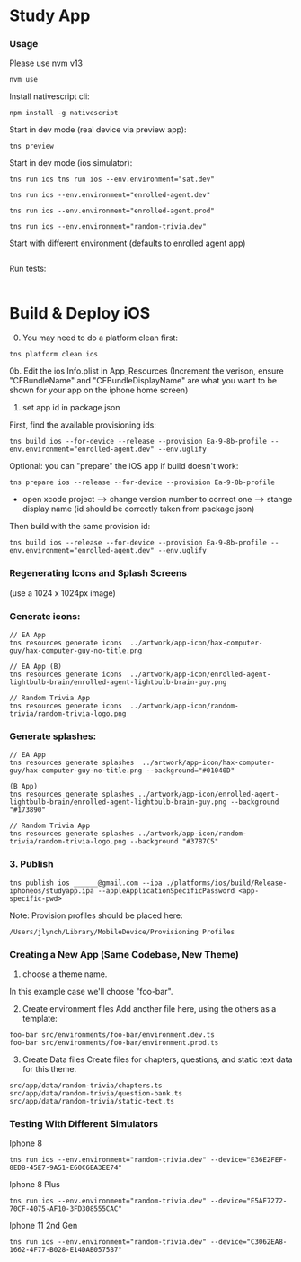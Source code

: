 # Study App

### Usage
Please use nvm v13
```
nvm use
```

Install nativescript cli:
```
npm install -g nativescript
```

Start in dev mode (real device via preview app):
```
tns preview
```

Start in dev mode (ios simulator):
```
tns run ios tns run ios --env.environment="sat.dev"

tns run ios --env.environment="enrolled-agent.dev"

tns run ios --env.environment="enrolled-agent.prod"

tns run ios --env.environment="random-trivia.dev"
```

Start with different environment (defaults to enrolled agent app)
```

```


Run tests:
```

```

# Build & Deploy iOS

0. You may need to do a platform clean first:
```
tns platform clean ios
```

0b. Edit the ios Info.plist in App_Resources
(Increment the verison, ensure "CFBundleName" and "CFBundleDisplayName" are what you want to be shown for your app on the iphone home screen)

1. set app id in package.json

First, find the available provisioning ids:
```
tns build ios --for-device --release --provision Ea-9-8b-profile --env.environment="enrolled-agent.dev" --env.uglify 
```

Optional: you can "prepare" the iOS app if build doesn't work:
```
tns prepare ios --release --for-device --provision Ea-9-8b-profile
```

- open xcode project
 --> change version number to correct one
 --> stange display name (id should be correctly taken from package.json)

Then build with the same provision id:
```
tns build ios --release --for-device --provision Ea-9-8b-profile --env.environment="enrolled-agent.dev" --env.uglify
```

### Regenerating Icons and Splash Screens

(use a 1024 x 1024px image)

### Generate icons:
```
// EA App
tns resources generate icons  ../artwork/app-icon/hax-computer-guy/hax-computer-guy-no-title.png

// EA App (B)
tns resources generate icons  ../artwork/app-icon/enrolled-agent-lightbulb-brain/enrolled-agent-lightbulb-brain-guy.png

// Random Trivia App
tns resources generate icons  ../artwork/app-icon/random-trivia/random-trivia-logo.png

```
### Generate splashes:
```
// EA App
tns resources generate splashes  ../artwork/app-icon/hax-computer-guy/hax-computer-guy-no-title.png --background="#01040D"

(B App)
tns resources generate splashes ../artwork/app-icon/enrolled-agent-lightbulb-brain/enrolled-agent-lightbulb-brain-guy.png --background "#173890"

// Random Trivia App
tns resources generate splashes ../artwork/app-icon/random-trivia/random-trivia-logo.png --background "#37B7C5"
```


### 3. Publish
```
tns publish ios ______@gmail.com --ipa ./platforms/ios/build/Release-iphoneos/studyapp.ipa --appleApplicationSpecificPassword <app-specific-pwd>
```


Note: Provision profiles should be placed here:
```
/Users/jlynch/Library/MobileDevice/Provisioning Profiles
```

### Creating a New App (Same Codebase, New Theme)

1. choose a theme name. 

In this example case we'll choose "foo-bar".

2. Create environment files
Add another file here, using the others as a template: 
```
foo-bar src/environments/foo-bar/environment.dev.ts
foo-bar src/environments/foo-bar/environment.prod.ts
```

3. Create Data files
Create files for chapters, questions, and static text data for this theme.
```
src/app/data/random-trivia/chapters.ts
src/app/data/random-trivia/question-bank.ts
src/app/data/random-trivia/static-text.ts
```

### Testing With Different Simulators

Iphone 8
```
tns run ios --env.environment="random-trivia.dev" --device="E36E2FEF-8EDB-45E7-9A51-E60C6EA3EE74"
```

Iphone 8 Plus
```
tns run ios --env.environment="random-trivia.dev" --device="E5AF7272-70CF-4075-AF10-3FD308555CAC"
```

Iphone 11 2nd Gen
```
tns run ios --env.environment="random-trivia.dev" --device="C3062EA8-1662-4F77-B028-E14DAB0575B7"
```